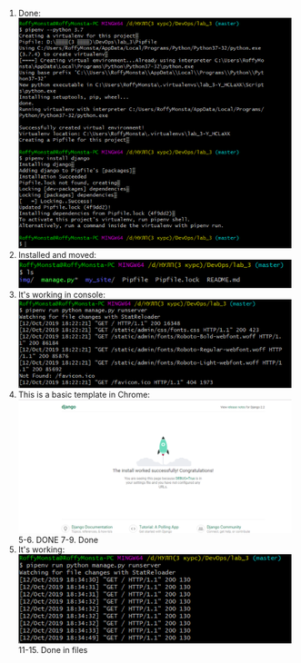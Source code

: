 1. Done:
![1](./img/1.PNG)
2. Installed and moved:
![2](./img/2.PNG)
3. It's working in console:
![3](./img/3.PNG)
4. This is a basic template in Chrome:
![4](./img/4.PNG) 
5-6. DONE
7-9. Done
10. It's working:
![10](./img/10.PNG)
11-15. Done in files
